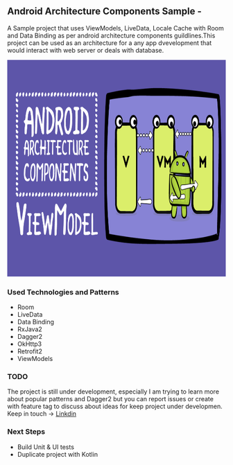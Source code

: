 ## Android Architecture Components Sample -

A Sample project that uses ViewModels, LiveData, Locale Cache with Room and Data Binding as per android architecture components guildlines.This project can be used as an architecture for a any  app dvevelopment that would interact with web server or deals with database.

<p align="center">
        <img src="https://github.com/balwinderSingh1989/AndroidArchitectureComponent/blob/master/Images/arch.png" width="600" height="500"/>
       
</p>

### Used Technologies and Patterns
- Room
- LiveData
- Data Binding
- RxJava2
- Dagger2
- OkHttp3
- Retrofit2
- ViewModels


### TODO
The project is still under development, especially I am trying to learn more about popular patterns and Dagger2 but you can report issues or create with feature tag to discuss about ideas for keep project under developmen.
 Keep in touch -> [Linkdin](https://www.linkedin.com/in/balwinder-singh-29039b56/)

### Next Steps
- Build Unit & UI tests
- Duplicate project with Kotlin
